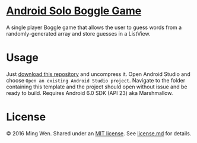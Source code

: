 # [Android Solo Boggle Game](https://github.com/themingfu/android_soloBoggle)

A single player Boggle game that allows the user to guess words from a randomly-generated array and store guesses in a ListView.

# Usage

Just [download this repository](https://github.com/themingfu/android_soloBoggle/archive/master.zip) and uncompress it. Open Android Studio and choose `Open an existing Android Studio project`. Navigate to the folder containing this template and the project should open without issue and be ready to build. Requires Android 6.0 SDK (API 23) aka Marshmallow.

# License

&copy; 2016 Ming Wen. Shared under an [MIT license](https://en.wikipedia.org/wiki/MIT_License). See [license.md](./LICENSE.md) for details.
